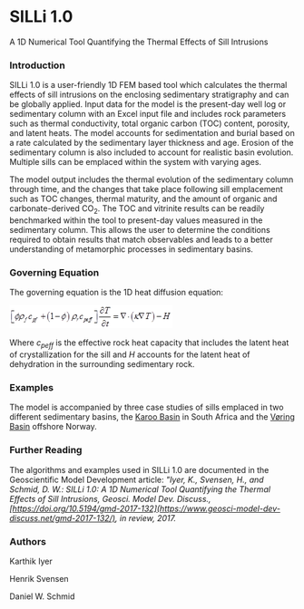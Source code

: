 # SILLi 1.0
A 1D Numerical Tool Quantifying the Thermal Effects of Sill Intrusions

### Introduction

SILLi 1.0 is a user-friendly 1D FEM based tool which calculates the thermal effects of sill intrusions on the enclosing sedimentary stratigraphy and can be globally applied. Input data for the model is the present-day well log or sedimentary column with an Excel input file and includes rock parameters such as thermal conductivity, total organic carbon (TOC) content, porosity, and latent heats. The model accounts for sedimentation and burial based on a rate calculated by the sedimentary layer thickness and age. Erosion of the sedimentary column is also included to account for realistic basin evolution. Multiple sills can be emplaced within the system with varying ages.

The model output includes the thermal evolution of the sedimentary column through time, and the changes that take place following sill emplacement such as TOC changes, thermal maturity, and the amount of organic and carbonate-derived CO<sub>2</sub>. The TOC and vitrinite results can be readily benchmarked within the tool to present-day values measured in the sedimentary column. This allows the user to determine the conditions required to obtain results that match observables and leads to a better understanding of metamorphic processes in sedimentary basins.

### Governing Equation

The governing equation is the 1D heat diffusion equation:

![Governing Equation](img/image001.png)
 
Where <I>c<sub>peff</sub></I> is the effective rock heat capacity that includes the latent heat of crystallization for the sill and <I>H</I> accounts for the latent heat of dehydration in the surrounding sedimentary rock.

### Examples

The model is accompanied by three case studies of sills emplaced in two different sedimentary basins, the [Karoo Basin](/tutorials/karoo.md) in South Africa and the [Vøring Basin](/tutorials/utgard.md) offshore Norway.

### Further Reading
The algorithms and examples used in SILLi 1.0 are documented in the Geoscientific Model Development article: <em>"Iyer, K., Svensen, H., and Schmid, D. W.: SILLi 1.0: A 1D Numerical Tool Quantifying the Thermal Effects of Sill Intrusions, Geosci. Model Dev. Discuss., [https://doi.org/10.5194/gmd-2017-132](https://www.geosci-model-dev-discuss.net/gmd-2017-132/), in review, 2017.</em>

### Authors
Karthik Iyer

Henrik Svensen

Daniel W. Schmid
